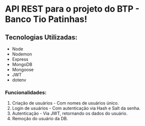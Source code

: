 # API REST para o projeto do BTP - Banco Tio Patinhas!

## Tecnologias Utilizadas:

- Node
- Nodemon
- Express
- MongoDB
- Mongoose
- JWT
- dotenv

### Funcionalidades:

1. Criação de usuários - Com nomes de usuários único.
2. Login de usuários - Com autenticação via Hash e Salt da senha.
3. Autenticação - Via JWT, retornando os dados do usuário.
4. Remoção do usuário da DB.

